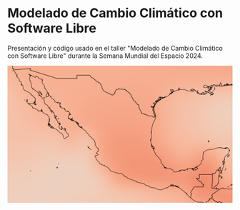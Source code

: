 # Modelado de Cambio Climático con Software Libre

Presentación y código usado en el taller "Modelado de Cambio Climático con Software Libre" durante la Semana Mundial del Espacio 2024.

![Cambio Climático en México](mx.png)

